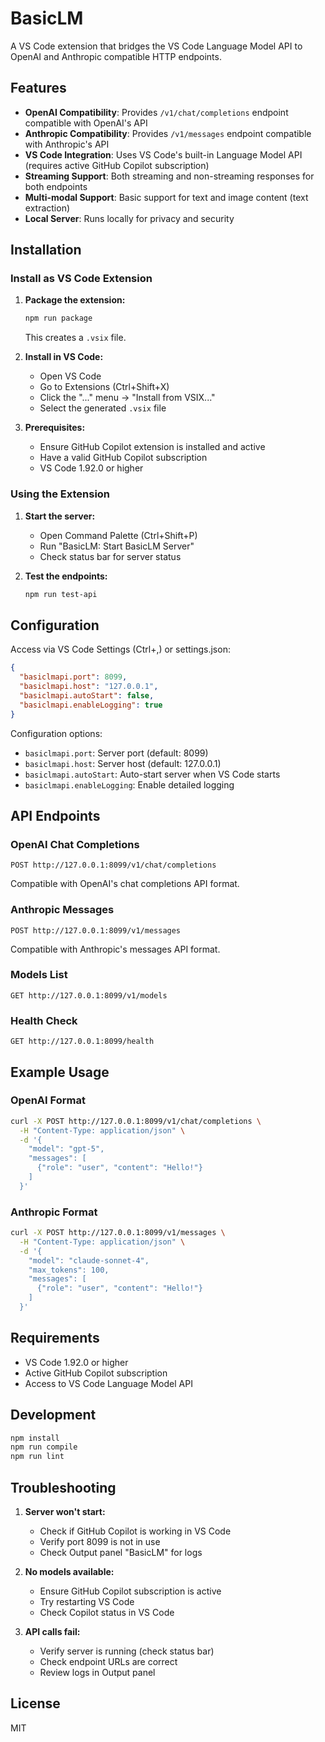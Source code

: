 # BasicLM

A VS Code extension that bridges the VS Code Language Model API to OpenAI and Anthropic compatible HTTP endpoints.

## Features

- **OpenAI Compatibility**: Provides `/v1/chat/completions` endpoint compatible with OpenAI's API
- **Anthropic Compatibility**: Provides `/v1/messages` endpoint compatible with Anthropic's API  
- **VS Code Integration**: Uses VS Code's built-in Language Model API (requires active GitHub Copilot subscription)
- **Streaming Support**: Both streaming and non-streaming responses for both endpoints
- **Multi-modal Support**: Basic support for text and image content (text extraction)
- **Local Server**: Runs locally for privacy and security

## Installation

### Install as VS Code Extension

1. **Package the extension:**
   ```bash
   npm run package
   ```
   This creates a `.vsix` file.

2. **Install in VS Code:**
   - Open VS Code
   - Go to Extensions (Ctrl+Shift+X)
   - Click the "..." menu → "Install from VSIX..."
   - Select the generated `.vsix` file

3. **Prerequisites:**
   - Ensure GitHub Copilot extension is installed and active
   - Have a valid GitHub Copilot subscription
   - VS Code 1.92.0 or higher

### Using the Extension

1. **Start the server:**
   - Open Command Palette (Ctrl+Shift+P)
   - Run "BasicLM: Start BasicLM Server"
   - Check status bar for server status

2. **Test the endpoints:**
   ```bash
   npm run test-api
   ```

## Configuration

Access via VS Code Settings (Ctrl+,) or settings.json:

```json
{
  "basiclmapi.port": 8099,
  "basiclmapi.host": "127.0.0.1",
  "basiclmapi.autoStart": false,
  "basiclmapi.enableLogging": true
}
```

Configuration options:
- `basiclmapi.port`: Server port (default: 8099)
- `basiclmapi.host`: Server host (default: 127.0.0.1) 
- `basiclmapi.autoStart`: Auto-start server when VS Code starts
- `basiclmapi.enableLogging`: Enable detailed logging

## API Endpoints

### OpenAI Chat Completions
```
POST http://127.0.0.1:8099/v1/chat/completions
```

Compatible with OpenAI's chat completions API format.

### Anthropic Messages
```  
POST http://127.0.0.1:8099/v1/messages
```

Compatible with Anthropic's messages API format.

### Models List
```
GET http://127.0.0.1:8099/v1/models
```

### Health Check
```
GET http://127.0.0.1:8099/health
```

## Example Usage

### OpenAI Format
```bash
curl -X POST http://127.0.0.1:8099/v1/chat/completions \
  -H "Content-Type: application/json" \
  -d '{
    "model": "gpt-5",
    "messages": [
      {"role": "user", "content": "Hello!"}
    ]
  }'
```

### Anthropic Format
```bash
curl -X POST http://127.0.0.1:8099/v1/messages \
  -H "Content-Type: application/json" \
  -d '{
    "model": "claude-sonnet-4",
    "max_tokens": 100,
    "messages": [
      {"role": "user", "content": "Hello!"}
    ]
  }'
```

## Requirements

- VS Code 1.92.0 or higher
- Active GitHub Copilot subscription
- Access to VS Code Language Model API

## Development

```bash
npm install
npm run compile
npm run lint
```

## Troubleshooting

1. **Server won't start:**
   - Check if GitHub Copilot is working in VS Code
   - Verify port 8099 is not in use
   - Check Output panel "BasicLM" for logs

2. **No models available:**
   - Ensure GitHub Copilot subscription is active
   - Try restarting VS Code
   - Check Copilot status in VS Code

3. **API calls fail:**
   - Verify server is running (check status bar)
   - Check endpoint URLs are correct
   - Review logs in Output panel

## License

MIT